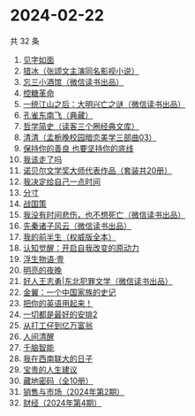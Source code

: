 # 2024-02-22

共 32 条

<!-- BEGIN WEREAD -->
<!-- 最后更新时间 2024-02-22 08:28:47 +0800 -->
1. [见字如面](https://weread.qq.com/web/bookDetail/fcb321f0813ab6aa0g018f82)
1. [猎冰（张颂文主演同名影视小说）](https://weread.qq.com/web/bookDetail/b3232150813ab8052g019921)
1. [忘三小酒馆（微信读书出品）](https://weread.qq.com/web/bookDetail/77232620813ab87f1g014d07)
1. [控糖革命](https://weread.qq.com/web/bookDetail/819321e0813ab880ag01960c)
1. [一统江山之后：大明兴亡之谜（微信读书出品）](https://weread.qq.com/web/bookDetail/51e32970813ab887eg0114ce)
1. [孔雀东南飞（典藏）](https://weread.qq.com/web/bookDetail/09d32580727cf78909db8a0)
1. [哲学简史（读客三个圈经典文库）](https://weread.qq.com/web/bookDetail/ac832f70813ab7b88g0193f5)
1. [清清（孟栀晚校园暗恋美学三部曲03）](https://weread.qq.com/web/bookDetail/792324a0813ab880dg01573f)
1. [保持你的善良 也要坚持你的底线](https://weread.qq.com/web/bookDetail/f3f3236071a3d49cf3f61b5)
1. [我该走了吗](https://weread.qq.com/web/bookDetail/d1432a70813ab867eg015e41)
1. [诺贝尔文学奖大师代表作品（套装共20册）](https://weread.qq.com/web/bookDetail/73b32570716b19c173b173b)
1. [我决定给自己一点时间](https://weread.qq.com/web/bookDetail/3df32c10813ab6f7dg015bd6)
1. [分寸](https://weread.qq.com/web/bookDetail/96732f90813ab85f7g013225)
1. [战国策](https://weread.qq.com/web/bookDetail/58d32d20719bdca958d8e15)
1. [我没有时间悲伤，也不想死亡（微信读书出品）](https://weread.qq.com/web/bookDetail/78632b80813ab83beg0181c3)
1. [先秦诸子风云（微信读书出品）](https://weread.qq.com/web/bookDetail/a4232d50813ab87c8g0131c7)
1. [我的前半生（权威版全本）](https://weread.qq.com/web/bookDetail/76f322807294a61d76f63ca)
1. [认知觉醒：开启自我改变的原动力](https://weread.qq.com/web/bookDetail/6a732ce07201202c6a7b30a)
1. [浮生物语·壹](https://weread.qq.com/web/bookDetail/7bc32df0813ab8677g015b56)
1. [明亮的夜晚](https://weread.qq.com/web/bookDetail/2db32930813ab80f9g0165a3)
1. [好人王志勇|东北犯罪文学（微信读书出品）](https://weread.qq.com/web/bookDetail/85432e10813ab85eag0195be)
1. [金翼：一个中国家族的史记](https://weread.qq.com/web/bookDetail/9ec32f70813ab6e35g016b07)
1. [把你的英语用起来！](https://weread.qq.com/web/bookDetail/6c632d105533196c66000c4)
1. [一切都是最好的安排2](https://weread.qq.com/web/bookDetail/71f32df07191892071f7644)
1. [从打工仔到亿万富翁](https://weread.qq.com/web/bookDetail/aaf326a0813ab8844g01638c)
1. [人间清醒](https://weread.qq.com/web/bookDetail/10832840726b36101088487)
1. [千脑智能](https://weread.qq.com/web/bookDetail/45a329e0813ab7190g012b04)
1. [我在西南联大的日子](https://weread.qq.com/web/bookDetail/75732a50813ab7be6g0121ac)
1. [宝贵的人生建议](https://weread.qq.com/web/bookDetail/a2c32190813ab822fg014a9a)
1. [藏地密码（全10册）](https://weread.qq.com/web/bookDetail/018324f05c896401803c751)
1. [销售与市场（2024年第2期）](https://weread.qq.com/web/bookDetail/c6132de0813ab8873g015fd8)
1. [财经（2024年第4期）](https://weread.qq.com/web/bookDetail/42b32600813ab8881g0113b6)
<!-- END WEREAD -->